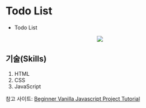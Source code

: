 # Todo List
* Todo List

<p align="center">
<img src="https://user-images.githubusercontent.com/73435545/106711571-0d77f100-663b-11eb-8158-288dd4a5f04e.PNG">
</p>

## 기술(Skills)
1. HTML
2. CSS
3. JavaScript

참고 사이트: [Beginner Vanilla Javascript Project Tutorial](https://www.youtube.com/watch?v=Ttf3CEsEwMQ)
